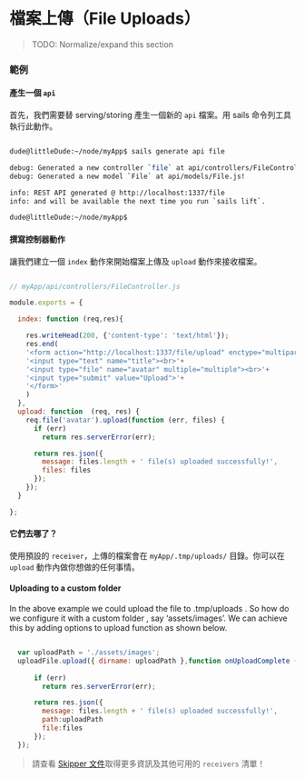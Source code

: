 # 檔案上傳（File Uploads）

> TODO: Normalize/expand this section

### 範例

#### 產生一個 `api`
首先，我們需要替 serving/storing 產生一個新的 `api` 檔案。用 sails 命令列工具執行此動作。

```sh

dude@littleDude:~/node/myApp$ sails generate api file

debug: Generated a new controller `file` at api/controllers/FileController.js!
debug: Generated a new model `File` at api/models/File.js!

info: REST API generated @ http://localhost:1337/file
info: and will be available the next time you run `sails lift`.

dude@littleDude:~/node/myApp$ 

```

#### 撰寫控制器動作

讓我們建立一個 `index` 動作來開始檔案上傳及 `upload` 動作來接收檔案。

```javascript 

// myApp/api/controllers/FileController.js

module.exports = {

  index: function (req,res){

    res.writeHead(200, {'content-type': 'text/html'});
    res.end(
    '<form action="http://localhost:1337/file/upload" enctype="multipart/form-data" method="post">'+
    '<input type="text" name="title"><br>'+
    '<input type="file" name="avatar" multiple="multiple"><br>'+
    '<input type="submit" value="Upload">'+
    '</form>'
    )
  },
  upload: function  (req, res) {
    req.file('avatar').upload(function (err, files) {
      if (err)
        return res.serverError(err);

      return res.json({
        message: files.length + ' file(s) uploaded successfully!',
        files: files
      });
    });
  }

};
```

#### 它們去哪了？
使用預設的 `receiver`，上傳的檔案會在 `myApp/.tmp/uploads/` 目錄。你可以在 `upload` 動作內做你想做的任何事情。

#### Uploading to a custom folder
In the above example we could upload the file to .tmp/uploads . So how do we configure it with a custom folder , say ‘assets/images’. We can achieve this by adding options to upload function as shown below.
```javascript

  var uploadPath = './assets/images';
  uploadFile.upload({ dirname: uploadPath },function onUploadComplete (err, files) {             
                                                                              
      if (err) 
        return res.serverError(err);

      return res.json({
        message: files.length + ' file(s) uploaded successfully!',
        path:uploadPath
        file:files
      });
  });
```

> 請查看 [Skipper 文件](https://github.com/balderdashy/skipper)取得更多資訊及其他可用的 `receivers` 清單！



<docmeta name="uniqueID" value="fileuploads72947">
<docmeta name="displayName" value="File Uploads">
